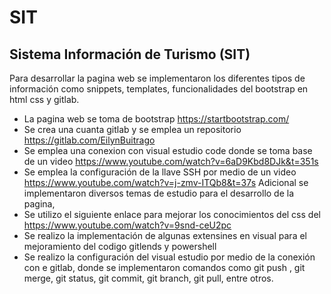 # SIT
## Sistema Información de Turismo (SIT)
Para desarrollar la pagina web se implementaron los diferentes tipos de información como snippets, templates, funcionalidades del bootstrap en html css y gitlab.
- La pagina web se toma de bootstrap https://startbootstrap.com/ 
- Se crea una cuanta gitlab y se emplea un repositorio https://gitlab.com/EilynBuitrago
- Se emplea una conexion con visual estudio code donde se toma base de un video https://www.youtube.com/watch?v=6aD9Kbd8DJk&t=351s
- Se emplea la configuración de la llave SSH por medio de un video https://www.youtube.com/watch?v=j-zmv-ITQb8&t=37s
Adicional se implementaron diversos temas de estudio para el desarrollo de la pagina,
- Se utilizo el siguiente enlace para mejorar los conocimientos del css del https://www.youtube.com/watch?v=9snd-ceU2pc
- Se realizo  la implementación de algunas extensines en visual  para el mejoramiento del codigo   gitlends y powershell
- Se realizo la configuración del visual estudio por medio de la conexión con e gitlab, donde se implementaron comandos como git  push , git merge, git status, git commit, git branch, git pull, entre otros.
